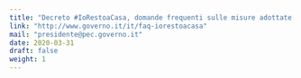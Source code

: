 ```yaml
---
title: "Decreto #IoRestoaCasa, domande frequenti sulle misure adottate dal Governo"
link: "http://www.governo.it/it/faq-iorestoacasa"
mail: "presidente@pec.governo.it"
date: 2020-03-31
draft: false
weight: 1
---
```


